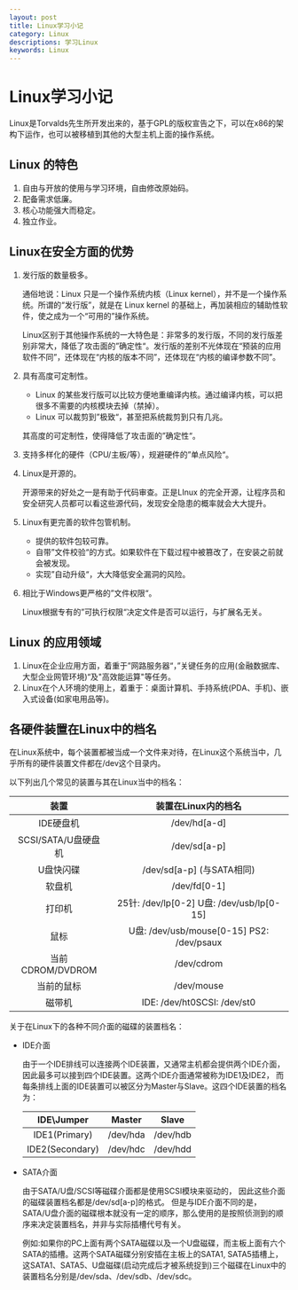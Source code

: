 ```yaml
---
layout: post
title: Linux学习小记
category: Linux
descriptions: 学习Linux
keywords: Linux
---
```


# Linux学习小记

Linux是Torvalds先生所开发出来的，基于GPL的版权宣告之下，可以在x86的架构下运作，也可以被移植到其他的大型主机上面的操作系统。

<!-- more --> 

## Linux 的特色

1. 自由与开放的使用与学习环境，自由修改原始码。
2. 配备需求低廉。
3. 核心功能强大而稳定。
4. 独立作业。

## Linux在安全方面的优势

1. 发行版的数量极多。

   通俗地说：Linux 只是一个操作系统内核（Linux kernel），并不是一个操作系统。所谓的“发行版”，就是在 Linux kernel 的基础上，再加装相应的辅助性软件，使之成为一个“可用的”操作系统。

   Linux区别于其他操作系统的一大特色是：非常多的发行版，不同的发行版差别非常大，降低了攻击面的”确定性“。发行版的差别不光体现在“预装的应用软件不同”，还体现在“内核的版本不同”，还体现在“内核的编译参数不同”。

2. 具有高度可定制性。

   * Linux 的某些发行版可以比较方便地重编译内核。通过编译内核，可以把很多不需要的内核模块去掉（禁掉）。
   * Linux 可以裁剪到”极致“，甚至把系统裁剪到只有几兆。

   其高度的可定制性，使得降低了攻击面的”确定性“。

3. 支持多样化的硬件（CPU/主板/等），规避硬件的”单点风险“。

4. Linux是开源的。

   开源带来的好处之一是有助于代码审查。正是LInux 的完全开源，让程序员和安全研究人员都可以看这些源代码，发现安全隐患的概率就会大大提升。

5. Linux有更完善的软件包管机制。

   + 提供的软件包较可靠。
   + 自带”文件校验“的方式。如果软件在下载过程中被篡改了，在安装之前就会被发现。
   + 实现”自动升级“，大大降低安全漏洞的风险。

6. 相比于Windows更严格的”文件权限“。

   Linux根据专有的”可执行权限“决定文件是否可以运行，与扩展名无关。

## Linux 的应用领域

1. Linux在企业应用方面，着重于”网路服务器“，”关键任务的应用(金融数据库、大型企业网管环境)“及"高效能运算"等任务。
2. Linux在个人环境的使用上，着重于：桌面计算机、手持系统(PDA、手机)、嵌入式设备(如家电用品等)。

## 各硬件装置在Linux中的档名

在Linux系统中，每个装置都被当成一个文件来对待，在Linux这个系统当中，几乎所有的硬件装置文件都在/dev这个目录内。

以下列出几个常见的装置与其在Linux当中的档名：

|       装置        |               装置在Linux内的档名               |
| :-------------: | :--------------------------------------: |
|     IDE硬盘机      |               /dev/hd[a-d]               |
| SCSI/SATA/U盘硬盘机 |               /dev/sd[a-p]               |
|      U盘快闪碟      |         /dev/sd[a-p]  (与SATA相同)          |
|       软盘机       |               /dev/fd[0-1]               |
|       打印机       | 25针: /dev/lp[0-2]     U盘: /dev/usb/lp[0-15] |
|       鼠标        | U盘: /dev/usb/mouse[0-15]    PS2: /dev/psaux |
| 当前CDROM/DVDROM  |                /dev/cdrom                |
|      当前的鼠标      |                /dev/mouse                |
|       磁带机       |       IDE: /dev/ht0SCSI: /dev/st0        |

关于在Linux下的各种不同介面的磁碟的装置档名：

+ IDE介面

  由于一个IDE排线可以连接两个IDE装置，又通常主机都会提供两个IDE介面，因此最多可以接到四个IDE装置。这两个IDE介面通常被称为IDE1及IDE2， 而每条排线上面的IDE装置可以被区分为Master与Slave。这四个IDE装置的档名为：

  |   IDE\Jumper    |  Master  |  Slave   |
  | :-------------: | :------: | :------: |
  |  IDE1(Primary)  | /dev/hda | /dev/hdb |
  | IDE2(Secondary) | /dev/hdc | /dev/hdd |

+ SATA介面

  由于SATA/U盘/SCSI等磁碟介面都是使用SCSI模块来驱动的， 因此这些介面的磁碟装置档名都是/dev/sd[a-p]的格式。 但是与IDE介面不同的是，SATA/U盘介面的磁碟根本就没有一定的顺序，那么使用的是按照侦测到的顺序来决定装置档名，并非与实际插槽代号有关。

  例如:如果你的PC上面有两个SATA磁碟以及一个U盘磁碟，而主板上面有六个SATA的插槽。这两个SATA磁碟分别安插在主板上的SATA1, SATA5插槽上，这SATA1、SATA5、U盘磁碟(启动完成后才被系统捉到)三个磁碟在Linux中的装置档名分别是/dev/sda、/dev/sdb、/dev/sdc。